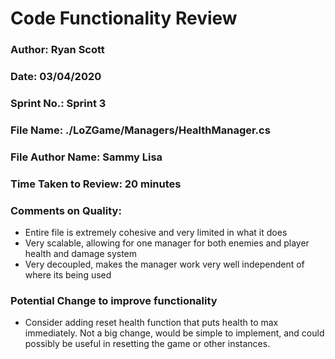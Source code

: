 # Code Functionality Review

### Author: Ryan Scott

### Date: 03/04/2020

### Sprint No.: Sprint 3

### File Name: ./LoZGame/Managers/HealthManager.cs

### File Author Name: Sammy Lisa

### Time Taken to Review: 20 minutes

### Comments on Quality:
- Entire file is extremely cohesive and very limited in what it does
- Very scalable, allowing for one manager for both enemies and player health and damage system
- Very decoupled, makes the manager work very well independent of where its being used

### Potential Change to improve functionality
- Consider adding reset health function that puts health to max immediately. 
Not a big change, would be simple to implement, and could possibly be useful in resetting the game or other instances.
